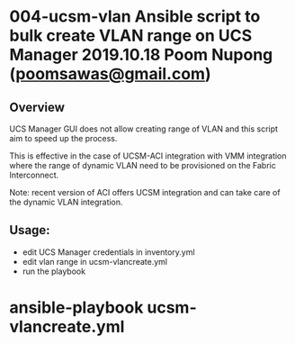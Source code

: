 004-ucsm-vlan
Ansible script to bulk create VLAN range on UCS Manager
2019.10.18
Poom Nupong (poomsawas@gmail.com)
===

## Overview
UCS Manager GUI does not allow creating range of VLAN and this script aim to speed up the process.

This is effective in the case of UCSM-ACI integration with VMM integration where the range of dynamic VLAN need to be provisioned on the Fabric Interconnect.

Note: recent version of ACI offers UCSM integration and can take care of the dynamic VLAN integration.

## Usage:
- edit UCS Manager credentials in inventory.yml
- edit vlan range in ucsm-vlancreate.yml
- run the playbook

# ansible-playbook ucsm-vlancreate.yml